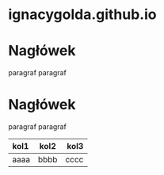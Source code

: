 # ignacygolda.github.io

# Nagłówek

paragraf paragraf

# Nagłówek

paragraf paragraf

|kol1|kol2|kol3|
|:---|:--:|---:|
|aaaa|bbbb|cccc|


